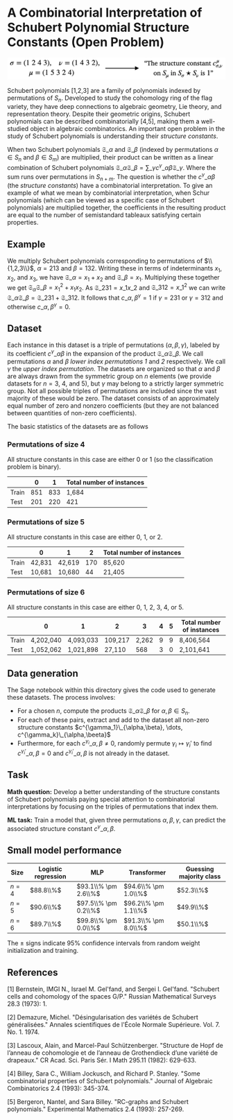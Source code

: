 # A Combinatorial Interpretation of Schubert Polynomial Structure Constants (Open Problem)

![Schubert polynomial task graphic](fig-schubert-polynomials.png)

Schubert polynomials \[1,2,3\] are a family of polynomials indexed by permutations of $S_n$. Developed to study the cohomology ring of the flag variety, they have deep connections to algebraic geometry, Lie theory, and representation theory. Despite their geometric origins, Schubert polynomials can be described combinatorially \[4,5\], making them a well-studied object in algebraic combinatorics. An important open problem in the study of Schubert polynomials is understanding their *structure constants*. 

When two Schubert polynomials $\mathfrak{S}\_{\alpha}$ and $\mathfrak{S}\_{\beta}$ (indexed by permutations $\alpha \in S_n$ and $\beta \in S_m$) are multiplied, their product can be written as a linear combination of Schubert polynomials
$\mathfrak{S}\_{\alpha} \mathfrak{S}\_{\beta} = \sum\_{\gamma} c^{\gamma}\_{\alpha \beta} \mathfrak{S}\_{\gamma}$. Where the sum runs over permutations in $S_{n+m}$.
The question is whether the $c^{\gamma}\_{\alpha \beta}$ (the *structure constants*) have a combinatorial interpretation. To give an example of what we mean by combinatorial interpretation, when Schur polynomials (which can be viewed as a specific case of Schubert polynomials) are multiplied together, the coefficients in the resulting product are equal to the number of semistandard tableaux satisfying certain properties.

## Example

We multiply Schubert polynomials corresponding to permutations of $\\{1,2,3\\}$, 
$\alpha = 2 1 3$ and $\beta = 1 3 2$. Writing these in terms of indeterminants $x_1$, $x_2$, and $x_3$, we have $\mathfrak{S}\_{\alpha} = x_1 + x_2$ and $\mathfrak{S}\_{\beta} = x_1$. Multiplying these together we get
$\mathfrak{S}_{\alpha}\mathfrak{S}\_{\beta} = x_1^2 + x_1x_2$. As $\mathfrak{S}\_{2 3 1} 
= x\_1x\_2$ and $\mathfrak{S}\_{3 1 2} = x\_1^2$ we can write $\mathfrak{S}\_{\alpha}\mathfrak{S}\_{\beta} 
= \mathfrak{S}\_{2 3 1} + \mathfrak{S}\_{3 1 2}$. It follows that $c\_{\alpha,\beta}^{\gamma} = 1$ 
if $\gamma = 2 3 1$ or $\gamma = 3 1 2$ and otherwise $c\_{\alpha,\beta}^{\gamma} = 0$.

## Dataset 
Each instance in this dataset is a triple of permutations $(\alpha,\beta,\gamma)$, 
labeled by its coefficient $c^{\gamma}\_{\alpha \beta}$ in the expansion of the product 
$\mathfrak{S}\_{\alpha} \mathfrak{S}\_{\beta}$. We call permutations $\alpha$ and $\beta$
*lower index permutations 1* and *2* respectively. We call $\gamma$ the *upper index 
permutation*. The datasets are organized so that 
$\alpha$ and $\beta$ are always drawn from the symmetric group on $n$ elements 
(we provide datasets for $n = 3$, $4$, and $5$), but $\gamma$ may belong to a 
strictly larger symmetric group. Not all possible triples of permutations are included 
since the vast majority of these would be zero. The dataset consists of an approximately 
equal number of zero and nonzero coefficients (but they are not balanced between quantities 
of non-zero coefficients). 

The basic statistics of the datasets are as follows

### Permutations of size $4$

All structure constants in this case are either 0 or 1 (so the classification problem is binary). 

|  | 0 | 1 | Total number of instances | 
|----------|----------|----------|----------|
| Train | 851 | 833 | 1,684 |
| Test  | 201 | 220 | 421 |

### Permutations of size $5$

All structure constants in this case are either 0, 1, or 2. 

|  | 0 | 1 | 2 |  Total number of instances | 
|----------|----------|----------|----------|----------|
| Train | 42,831 | 42,619 | 170 | 85,620 |
| Test  | 10,681 | 10,680 | 44 | 21,405 |

### Permutations of size $6$

All structure constants in this case are either 0, 1, 2, 3, 4, or 5. 

|  | 0 | 1 | 2 | 3 | 4 | 5 |  Total number of instances | 
|----------|----------|----------|----------|----------|----------|----------|----------|
| Train | 4,202,040 | 4,093,033 | 109,217 | 2,262 | 9 | 9 | 8,406,564 |
| Test  | 1,052,062 | 1,021,898 | 27,110 | 568 | 3 | 0 | 2,101,641 |

## Data generation

The Sage notebook within this directory gives the code used to generate these datasets. The process involves:

- For a chosen $n$, compute the products $\mathfrak{S}\_{\alpha} \mathfrak{S}\_{\beta}$ for $\alpha,\beta \in S_n$.
- For each of these pairs, extract and add to the dataset all non-zero structure constants $c^{\gamma_1}\_{\alpha,\beta}, \dots, c^{\gamma_k}\_{\alpha,\beeta}$
- Furthermore, for each $c^{\gamma_i}\_{\alpha,\beta} \neq 0$, randomly permute $\gamma_i \mapsto \gamma_i'$ to find $c^{\gamma_i'}\_{\alpha,\beta} = 0$ and $c^{\gamma_i'}\_{\alpha,\beta}$ is not already in the dataset.

## Task 

**Math question:** Develop a better understanding of the structure constants of Schubert polynomials paying special attention to combinatorial interpretations by focusing on the triples of permutations that index them.

**ML task:** Train a model that, given three permutations $\alpha, \beta, \gamma$, can predict the associated structure constant $c^{\gamma}\_{\alpha,\beta}$.

## Small model performance

| Size | Logistic regression | MLP | Transformer | Guessing majority class | 
|----------|----------|-----------|------------|------------|
| $n= 4$ | $88.8\\%$ | $93.1\\% \pm 2.6\\%$ | $94.6\\% \pm 1.0\\%$| $52.3\\%$ |
| $n= 5$ | $90.6\\%$ | $97.5\\% \pm 0.2\\%$ | $96.2\\% \pm 1.1\\%$| $49.9\\%$ |
| $n= 6$ | $89.7\\%$ | $99.8\\% \pm 0.0\\%$ | $91.3\\% \pm 8.0\\%$| $50.1\\%$ |

The $\pm$ signs indicate 95% confidence intervals from random weight initialization and training.

## References

\[1\] Bernstein, IMGI N., Israel M. Gel'fand, and Sergei I. Gel'fand. "Schubert cells and cohomology of the spaces G/P." Russian Mathematical Surveys 28.3 (1973): 1.

\[2\] Demazure, Michel. "Désingularisation des variétés de Schubert généralisées." Annales scientifiques de l'École Normale Supérieure. Vol. 7. No. 1. 1974.

\[3\] Lascoux, Alain, and Marcel-Paul Schützenberger. "Structure de Hopf de l’anneau de cohomologie et de l’anneau de Grothendieck d’une variété de drapeaux." CR Acad. Sci. Paris Sér. I Math 295.11 (1982): 629-633.

\[4\] Billey, Sara C., William Jockusch, and Richard P. Stanley. "Some combinatorial properties of Schubert polynomials." Journal of Algebraic Combinatorics 2.4 (1993): 345-374.

\[5\] Bergeron, Nantel, and Sara Billey. "RC-graphs and Schubert polynomials." Experimental Mathematics 2.4 (1993): 257-269.

